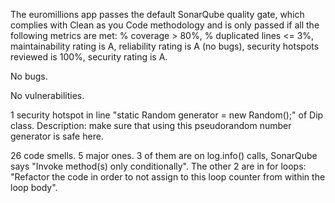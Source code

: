 The euromillions app passes the default SonarQube quality gate, which complies with Clean as you Code methodology and is only passed if all the following metrics are met: % coverage > 80%, % duplicated lines <= 3%, maintainability rating is A, reliability rating is A (no bugs), security hotspots reviewed is 100%, security rating is A.

No bugs.

No vulnerabilities.

1 security hotspot in line "static Random generator = new Random();" of Dip class.
Description: make sure that using this pseudorandom number generator is safe here.

26 code smells.
5 major ones.
3 of them are on log.info() calls, SonarQube says "Invoke method(s) only conditionally".
The other 2 are in for loops: "Refactor the code in order to not assign to this loop counter from within the loop body".


